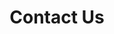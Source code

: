 ---
layout: form_page
title: Contact Us
description: We'd love to hear from you! Please fill out the form below and we'll get back to you as soon as possible.
form_include: contact-form.html
permalink: /contact.html
---
